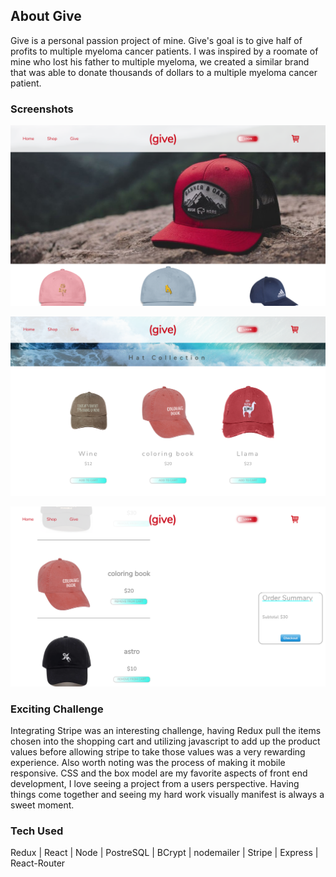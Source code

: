 

## About Give
Give is a personal passion project of mine. Give's goal is to give half of profits to multiple myeloma cancer patients. I was inspired by a roomate of mine who lost his father to multiple myeloma, we created a similar brand that was able to donate thousands of dollars to a multiple myeloma cancer patient. 


### Screenshots
![Home](/Givehome.png)

![Shop](/Giveshop.png)

![Cart](/Givecart.png)


### Exciting Challenge
Integrating Stripe was an interesting challenge, having Redux pull the items chosen into the shopping cart and utilizing javascript to add up the product values before allowing stripe to take those values was a very rewarding experience. Also worth noting was the process of making it mobile responsive. CSS and the box model are my favorite aspects of front end development, I love seeing a project from a users perspective. Having things come together and seeing my hard work visually manifest is always a sweet moment.

### Tech Used
Redux | React | Node | PostreSQL | BCrypt | nodemailer | Stripe | Express | React-Router





